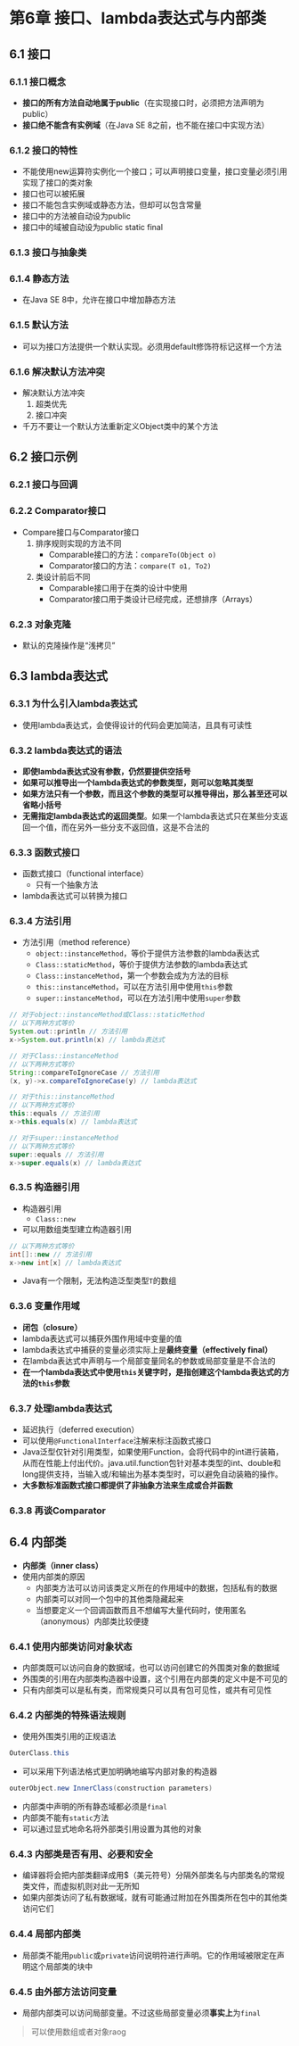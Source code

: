 # 第6章 接口、lambda表达式与内部类
## 6.1 接口
### 6.1.1 接口概念
- **接口的所有方法自动地属于public**（在实现接口时，必须把方法声明为public）
- **接口绝不能含有实例域**（在Java SE 8之前，也不能在接口中实现方法）
### 6.1.2 接口的特性
- 不能使用new运算符实例化一个接口；可以声明接口变量，接口变量必须引用实现了接口的类对象
- 接口也可以被拓展
- 接口不能包含实例域或静态方法，但却可以包含常量
- 接口中的方法被自动设为public
- 接口中的域被自动设为public static final
### 6.1.3 接口与抽象类
### 6.1.4 静态方法
- 在Java SE 8中，允许在接口中增加静态方法
### 6.1.5 默认方法
- 可以为接口方法提供一个默认实现。必须用default修饰符标记这样一个方法
### 6.1.6 解决默认方法冲突
- 解决默认方法冲突
	1. 超类优先
	2. 接口冲突
- 千万不要让一个默认方法重新定义Object类中的某个方法
## 6.2 接口示例
### 6.2.1 接口与回调
### 6.2.2 Comparator接口
- Compare接口与Comparator接口
	1. 排序规则实现的方法不同
		- Comparable接口的方法：`compareTo(Object o)`
		- Comparator接口的方法：`compare(T o1, To2)`
	2. 类设计前后不同
	    - Comparable接口用于在类的设计中使用
	    - Comparator接口用于类设计已经完成，还想排序（Arrays）
### 6.2.3 对象克隆
- 默认的克隆操作是“浅拷贝”
## 6.3 lambda表达式
### 6.3.1 为什么引入lambda表达式
- 使用lambda表达式，会使得设计的代码会更加简洁，且具有可读性
### 6.3.2 lambda表达式的语法
- **即使lambda表达式没有参数，仍然要提供空括号**
- **如果可以推导出一个lambda表达式的参数类型，则可以忽略其类型**
- **如果方法只有一个参数，而且这个参数的类型可以推导得出，那么甚至还可以省略小括号**
- **无需指定lambda表达式的返回类型**。如果一个lambda表达式只在某些分支返回一个值，而在另外一些分支不返回值，这是不合法的
### 6.3.3 函数式接口
- 函数式接口（functional interface）
	- 只有一个抽象方法
- lambda表达式可以转换为接口
### 6.3.4 方法引用
- 方法引用（method reference）
	- `object::instanceMethod`，等价于提供方法参数的lambda表达式
	- `Class::staticMethod`，等价于提供方法参数的lambda表达式
	- `Class::instanceMethod`，第一个参数会成为方法的目标
	- `this::instanceMethod`，可以在方法引用中使用`this`参数
	- `super::instanceMethod`，可以在方法引用中使用`super`参数
``` java
// 对于object::instanceMethod或Class::staticMethod
// 以下两种方式等价
System.out::println // 方法引用
x->System.out.println(x) // lambda表达式
```
``` java
// 对于Class::instanceMethod
// 以下两种方式等价
String::compareToIgnoreCase // 方法引用
(x, y)->x.compareToIgnoreCase(y) // lambda表达式
```
``` java
// 对于this::instanceMethod
// 以下两种方式等价
this::equals // 方法引用
x->this.equals(x) // lambda表达式
```
``` java
// 对于super::instanceMethod
// 以下两种方式等价
super::equals // 方法引用
x->super.equals(x) // lambda表达式
```
### 6.3.5 构造器引用
- 构造器引用
	- `Class::new`
- 可以用数组类型建立构造器引用
``` java
// 以下两种方式等价
int[]::new // 方法引用
x->new int[x] // lambda表达式
```
- Java有一个限制，无法构造泛型类型`T`的数组
### 6.3.6 变量作用域
- **闭包（closure）**
- lambda表达式可以捕获外围作用域中变量的值
- lambda表达式中捕获的变量必须实际上是**最终变量（effectively final）**
- 在lambda表达式中声明与一个局部变量同名的参数或局部变量是不合法的
- **在一个lambda表达式中使用`this`关键字时，是指创建这个lambda表达式的方法的`this`参数**
### 6.3.7 处理lambda表达式
- 延迟执行（deferred execution）
- 可以使用`@FunctionalInterface`注解来标注函数式接口
- Java泛型仅针对引用类型，如果使用Function，会将代码中的int进行装箱，从而在性能上付出代价。java.util.function包针对基本类型的int、double和long提供支持，当输入或/和输出为基本类型时，可以避免自动装箱的操作。
- **大多数标准函数式接口都提供了非抽象方法来生成或合并函数**
### 6.3.8 再谈Comparator
## 6.4 内部类
- **内部类（inner class）**
- 使用内部类的原因
	- 内部类方法可以访问该类定义所在的作用域中的数据，包括私有的数据
	- 内部类可以对同一个包中的其他类隐藏起来
	- 当想要定义一个回调函数而且不想编写大量代码时，使用匿名（anonymous）内部类比较便捷
### 6.4.1 使用内部类访问对象状态
- 内部类既可以访问自身的数据域，也可以访问创建它的外围类对象的数据域
- 外围类的引用在内部类构造器中设置，这个引用在内部类的定义中是不可见的
- 只有内部类可以是私有类，而常规类只可以具有包可见性，或共有可见性
### 6.4.2 内部类的特殊语法规则
- 使用外围类引用的正规语法
``` java
OuterClass.this
```
- 可以采用下列语法格式更加明确地编写内部对象的构造器
``` java
outerObject.new InnerClass(construction parameters)
```
- 内部类中声明的所有静态域都必须是`final`
- 内部类不能有`static`方法
- 可以通过显式地命名将外部类引用设置为其他的对象
### 6.4.3 内部类是否有用、必要和安全
- 编译器将会把内部类翻译成用$（美元符号）分隔外部类名与内部类名的常规类文件，而虚拟机则对此一无所知
- 如果内部类访问了私有数据域，就有可能通过附加在外围类所在包中的其他类访问它们
### 6.4.4 局部内部类
- 局部类不能用`public`或`private`访问说明符进行声明。它的作用域被限定在声明这个局部类的块中
### 6.4.5 由外部方法访问变量
- 局部内部类可以访问局部变量。不过这些局部变量必须**事实上**为`final`
> 可以使用数组或者对象raog
<!--stackedit_data:
eyJoaXN0b3J5IjpbLTU4NTY1NjYyNCwtMTAxNjE3NjQyNywtMj
Y3MTk1NjA2LDg3NDk2ODU3LC0zOTM1MjU2ODMsLTk5NTEwMTAz
Miw3NzAwNzQxNiwtNTI2MDYxOTIwLC02OTMzNDI5NzEsMTMyNT
AzNzcxNCw0Mjg0MTY0MzAsLTEwNjUyOTk2OTEsNjY2NDcwNTgs
Njk5NzMwNzM1LC0yMTA2NTk2ODUsMTIyMTQ4OTE5MiwxNTI4Nj
gwOTEyLC0xMDM4NDgwNDcsLTExMTcxMDk5NzUsLTE3OTgzMzQz
MDBdfQ==
-->